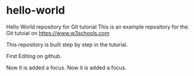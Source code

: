 # hello-world
Hello World repository for Git tutorial
This is an example repository for the Git tutoial on https://www.w3schools.com

This repository is built step by step in the tutorial.

First Editing on github.

Now it is added a focus.
Now it is added a focus.

